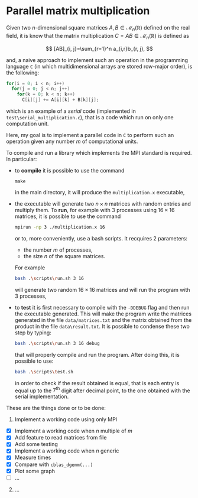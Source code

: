 # Parallel matrix multiplication
Given two $n$-dimensional square matrices $A, B \in\mathcal{M}_{n}(\mathbb{R})$ defined on the real field, it is know that the matrix multiplication $C=AB\in\mathcal{M}_n(\mathbb{R})$ is defined as

$$
[AB]_{i, j}=\sum_{r=1}^n a_{i,r}b_{r, j},
$$

and, a naive approach to implement such an operation in the programming language `C` (in which multidimensional arrays are stored row-major order), is the following:

```C
for(i = 0; i < n; i++)
  for(j = 0; j < n; j++)
    for(k = 0; k < n; k++)
      C[i][j] += A[i][k] + B[k][j];
 ```
 
which is an example of a *serial* code (implemented in `test\serial_multiplication.c`), that is a code which run on only one computation unit.
 
Here, my goal is to implement a parallel code in `C` to perform such an operation given any number $m$ of computational units. 

To compile and run a library which implements the MPI standard is required. In particular:
- to **compile** it is possible to use the command 
  ```
  make
  ``` 
  in the main directory, it will produce the `multiplication.x` executable,
- the executable will generate two $n\times n$ matrices with random entries and multiply them. To **run**, for example with 3 processes using $16\times 16$ matrices, it is possible to use the command 
  ```bash
  mpirun -np 3 ./multiplication.x 16
  ```
  or to, more conveniently, use a bash scripts. It recquires 2 parameters:
  - the number $m$ of processes,
  - the size $n$ of the square matrices.
  
  For example
  ```bash
  bash .\scripts\run.sh 3 16
  ```
  will generate two random $16\times 16$ matrices and will run the program with $3$ processes,
- to **test** it is first necessary to compile with the `-DDEBUG` flag and then run the executable generated. This will make the program write the matrices generated in the file `data/matrices.txt` and the matrix obtained from the product in the file `data\result.txt`. It is possible to condense these two step by typing:
  ```bash
  bash .\scripts\run.sh 3 16 debug
  ```
  that will properly compile and run the program. After doing this, it is possible to use:
  ```bash
  bash .\scripts\test.sh
  ```
  in order to check if the result obtained is equal, that is each entry is equal up to the $7^{\text{th}}$ digit after decimal point, to the one obtained with the serial implementation.
 
These are the things done or to be done:
1. Implement a working code using only MPI
- [x] Implement a working code when $n$ multiple of $m$
- [x] Add feature to read matrices from file
- [x] Add some testing
- [x] Implement a working code when $n$ generic 
- [x] Measure times
- [x] Compare with `cblas_dgemm(...)`
- [x] Plot some graph
- [ ] ...
2. ...
